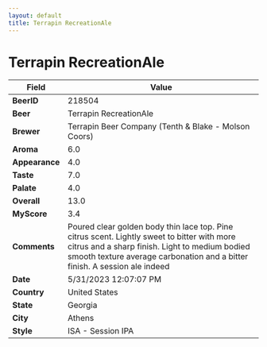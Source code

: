 ```yaml
---
layout: default
title: Terrapin RecreationAle
---
```


# Terrapin RecreationAle

| Field         | Value     |
|---------------|-----------|
| **BeerID** | 218504 |
| **Beer** | Terrapin RecreationAle |
| **Brewer** | Terrapin Beer Company (Tenth & Blake - Molson Coors) |
| **Aroma** | 6.0 |
| **Appearance** | 4.0 |
| **Taste** | 7.0 |
| **Palate** | 4.0 |
| **Overall** | 13.0 |
| **MyScore** | 3.4 |
| **Comments** | Poured clear golden body thin lace top. Pine citrus scent. Lightly sweet to bitter with more citrus and a sharp finish. Light to medium bodied smooth texture average carbonation and a bitter finish. A session ale indeed  |
| **Date** | 5/31/2023 12:07:07 PM |
| **Country** | United States |
| **State** | Georgia |
| **City** | Athens |
| **Style** | ISA - Session IPA |
